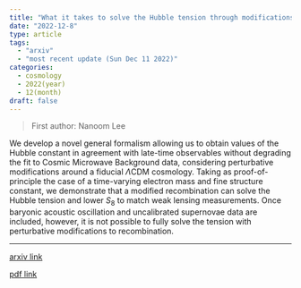 ```yaml
---
title: "What it takes to solve the Hubble tension through modifications of cosmological recombination"
date: "2022-12-8"
type: article
tags:
  - "arxiv"
  - "most recent update (Sun Dec 11 2022)"
categories:
  - cosmology
  - 2022(year)
  - 12(month)
draft: false
---
```


> First author: Nanoom Lee

 We develop a novel general formalism allowing us to obtain values of the
Hubble constant in agreement with late-time observables without degrading the
fit to Cosmic Microwave Background data, considering perturbative modifications
around a fiducial $\Lambda$CDM cosmology. Taking as proof-of-principle the case
of a time-varying electron mass and fine structure constant, we demonstrate
that a modified recombination can solve the Hubble tension and lower $S_8$ to
match weak lensing measurements. Once baryonic acoustic oscillation and
uncalibrated supernovae data are included, however, it is not possible to fully
solve the tension with perturbative modifications to recombination.

---
[arxiv link](http://arxiv.org/abs/2212.04494v1)

[pdf link](http://arxiv.org/pdf/2212.04494v1)